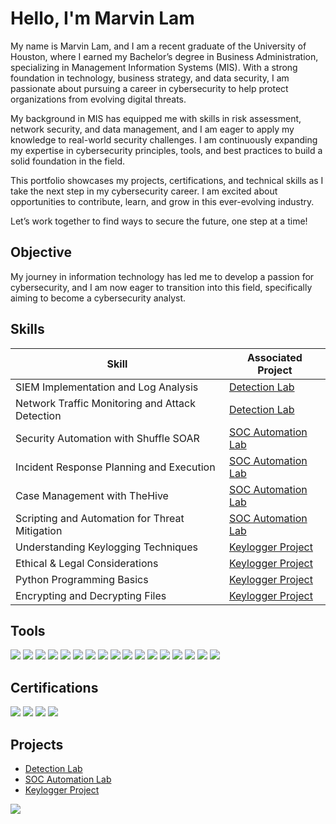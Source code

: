 # Hello, I'm Marvin Lam

My name is Marvin Lam, and I am a recent graduate of the University of Houston, where I earned my Bachelor’s degree in Business Administration, specializing in Management Information Systems (MIS). With a strong foundation in technology, business strategy, and data security, I am passionate about pursuing a career in cybersecurity to help protect organizations from evolving digital threats.

My background in MIS has equipped me with skills in risk assessment, network security, and data management, and I am eager to apply my knowledge to real-world security challenges. I am continuously expanding my expertise in cybersecurity principles, tools, and best practices to build a solid foundation in the field.

This portfolio showcases my projects, certifications, and technical skills as I take the next step in my cybersecurity career. I am excited about opportunities to contribute, learn, and grow in this ever-evolving industry.

Let’s work together to find ways to secure the future, one step at a time!

## Objective
My journey in information technology has led me to develop a passion for cybersecurity, and I am now eager to transition into this field, specifically aiming to become a cybersecurity analyst.

## Skills

| Skill                                         | Associated Project         |
|-----------------------------------------------|----------------------------|
| SIEM Implementation and Log Analysis          | <a href=https://github.com/marvinlam2000/Detection-Lab.git>Detection Lab</a>|
| Network Traffic Monitoring and Attack Detection | <a href=https://github.com/marvinlam2000/Detection-Lab.git>Detection Lab</a>|
| Security Automation with Shuffle SOAR         | <a href=https://github.com/marvinlam2000/SOC-Automation-Lab>SOC Automation Lab</a>|
| Incident Response Planning and Execution      |<a href=https://github.com/marvinlam2000/SOC-Automation-Lab>SOC Automation Lab</a>|
| Case Management with TheHive                  | <a href=https://github.com/marvinlam2000/SOC-Automation-Lab>SOC Automation Lab</a>|
| Scripting and Automation for Threat Mitigation | <a href=https://github.com/marvinlam2000/SOC-Automation-Lab>SOC Automation Lab</a>|
| Understanding Keylogging Techniques | <a href=https://github.com/marvinlam2000/Keylogger-Project.git>Keylogger Project</a>|
| Ethical & Legal Considerations | <a href=https://github.com/marvinlam2000/Keylogger-Project.git>Keylogger Project</a>|
| Python Programming Basics | <a href=https://github.com/marvinlam2000/Keylogger-Project.git>Keylogger Project</a>|
| Encrypting and Decrypting Files | <a href=https://github.com/marvinlam2000/Keylogger-Project.git>Keylogger Project</a>|

## Tools

<div>
    <img src="https://img.shields.io/badge/-Draw.io-F08705?&style=for-the-badge&logo=diagramsdotnet&logoColor=white" />
    <img src="https://img.shields.io/badge/-VirtualBox-183A61?&style=for-the-badge&logo=virtualbox&logoColor=white" />
    <img src="https://img.shields.io/badge/-Wazuh-5A9EC9?&style=for-the-badge&logo=wazuh&logoColor=white" />
    <img src="https://img.shields.io/badge/-TheHive-FADA5E?&style=for-the-badge&logo=TheHive&logoColor=black" />
    <img src="https://img.shields.io/badge/-DigitalOcean-0080FF?&style=for-the-badge&logo=digitalocean&logoColor=white" />
    <img src="https://img.shields.io/badge/-PuTTY-002147?&style=for-the-badge&logo=putty&logoColor=white" />
    <img src="https://img.shields.io/badge/-Shuffle-0088CC?&style=for-the-badge&logo=shuffle&logoColor=white" />
    <img src="https://img.shields.io/badge/-Splunk-000000?&style=for-the-badge&logo=Splunk&logoColor=white" /> 
    <img src="https://img.shields.io/badge/-Sysmon-8A2BE2?&style=for-the-badge&logo=windows&logoColor=white" /> 
    <img src="https://img.shields.io/badge/-PyCharm-000000?&style=for-the-badge&logo=pycharm&logoColor=white" />
    <img src="https://img.shields.io/badge/-Python-3776AB?&style=for-the-badge&logo=python&logoColor=white" />
    <img src="https://img.shields.io/badge/-HTML5-E34F26?&style=for-the-badge&logo=html5&logoColor=white" />
    <img src="https://img.shields.io/badge/-JavaScript-F7DF1E?&style=for-the-badge&logo=javascript&logoColor=black" />
    <img src="https://img.shields.io/badge/-CSS3-1572B6?&style=for-the-badge&logo=css3&logoColor=white" />
    <img src="https://img.shields.io/badge/-Microsoft_Office-D83B01?&style=for-the-badge&logo=microsoftoffice&logoColor=white" />
    <img src="https://img.shields.io/badge/-Wireshark-1679A7?&style=for-the-badge&logo=wireshark&logoColor=white" />
    <img src="https://img.shields.io/badge/-Ubuntu-E95420?&style=for-the-badge&logo=ubuntu&logoColor=white" />



    
</div>

## Certifications
<div>
<img src="https://img.shields.io/badge/-Security%2B-FF0000?&style=for-the-badge&logo=CompTIA&logoColor=white" />
<img src="https://img.shields.io/badge/-Google%20Cybersecurity%20Professional%20Certificate-4285F4?&style=for-the-badge&logo=Google&logoColor=white" />
<img src="https://img.shields.io/badge/-Google%20Project%20Management%20Professional%20Certificate-4285F4?&style=for-the-badge&logo=Google&logoColor=white" />
<img src="https://img.shields.io/badge/-IBM%20Data%20Analytics%20Professional%20Certificate-1F70C1?&style=for-the-badge&logo=IBM&logoColor=white" />
</div>

## Projects
- <a href=https://github.com/marvinlam2000/Detection-Lab.git>Detection Lab</a>
- <a href=https://github.com/marvinlam2000/SOC-Automation-Lab>SOC Automation Lab</a>
- <a href=https://github.com/marvinlam2000/Keylogger-Project.git>Keylogger Project</a>

<a href="https://linkedin.com/in/marvinlam50"><img src="https://img.shields.io/badge/-LinkedIn-0072b1?&style=for-the-badge&logo=linkedin&logoColor=white" /></a>
